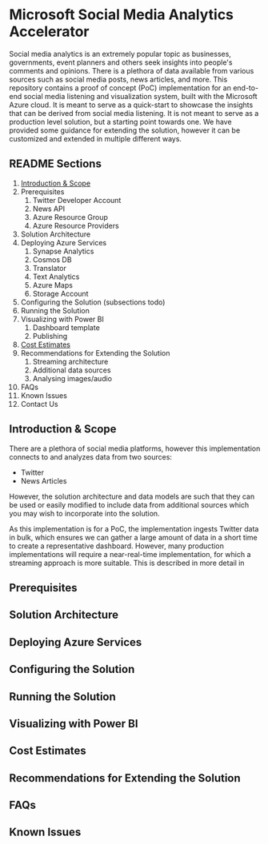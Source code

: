 # Microsoft Social Media Analytics Accelerator

Social media analytics is an extremely popular topic as businesses, governments, event planners and others seek insights into people's comments and opinions. There is a plethora of data available from various sources such as social media posts, news articles, and more. This repository contains a proof of concept (PoC) implementation for an end-to-end social media listening and visualization system, built with the Microsoft Azure cloud. It is meant to serve as a quick-start to showcase the insights that can be derived from social media listening. It is not meant to serve as a production level solution, but a starting point towards one. We have provided some guidance for extending the solution, however it can be customized and extended in multiple different ways.

## README Sections

1. [Introduction & Scope](#introduction-&-scope)
2. Prerequisites
    1. Twitter Developer Account
    2. News API
    3. Azure Resource Group
    4. Azure Resource Providers
3. Solution Architecture
4. Deploying Azure Services
    1. Synapse Analytics
    2. Cosmos DB
    3. Translator
    4. Text Analytics
    5. Azure Maps
    6. Storage Account
5. Configuring the Solution (subsections todo)
6. Running the Solution
7. Visualizing with Power BI
    1. Dashboard template
    2. Publishing
8. [Cost Estimates](#cost-estimates)
9. Recommendations for Extending the Solution
    1. Streaming architecture
    2. Additional data sources
    3. Analysing images/audio
10. FAQs
11. Known Issues
12. Contact Us

## Introduction & Scope

There are a plethora of social media platforms, however this implementation connects to and analyzes data from two sources: 
- Twitter
- News Articles

However, the solution architecture and data models are such that they can be used or easily modified to include data from additional sources which you may wish to incorporate into the solution.

As this implementation is for a PoC, the implementation ingests Twitter data in bulk, which ensures we can gather a large amount of data in a short time to create a representative dashboard. However, many production implementations will require a near-real-time implementation, for which a streaming approach is more suitable. This is described in more detail in 

## Prerequisites

## Solution Architecture

## Deploying Azure Services

## Configuring the Solution

## Running the Solution

## Visualizing with Power BI

## Cost Estimates

## Recommendations for Extending the Solution

## FAQs

## Known Issues
